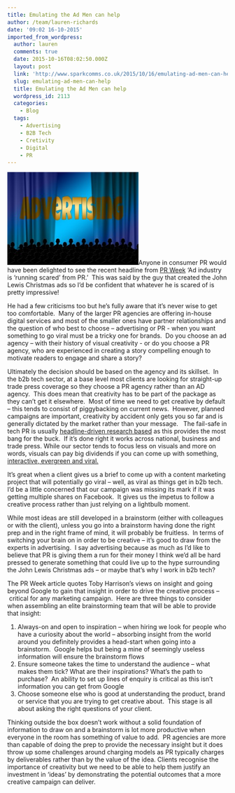 ```yaml
---
title: Emulating the Ad Men can help
author: /team/lauren-richards
date: '09:02 16-10-2015'
imported_from_wordpress:
  author: lauren
  comments: true
  date: 2015-10-16T08:02:50.000Z
  layout: post
  link: 'http://www.sparkcomms.co.uk/2015/10/16/emulating-ad-men-can-help/'
  slug: emulating-ad-men-can-help
  title: Emulating the Ad Men can help
  wordpress_id: 2113
  categories:
    - Blog
  tags:
    - Advertising
    - B2B Tech
    - Cretivity
    - Digital
    - PR
---
```


![person-695652_640](person-695652_640-300x212.jpg)Anyone in consumer PR would have been delighted to see the recent headline from [PR Week](http://www.prweek.com/article/1365973/ad-industry-running-scared-pr-adam-eve-partner-tells-prca-conference?bulletin=uk%2Fprweekdaily&utm_medium=EMAIL&utm_campaign=eNews%20Bulletin&utm_source=20150928&utm_content=www_prweek_com_article_1365973) ‘Ad industry is ‘running scared’ from PR.’  This was said by the guy that created the John Lewis Christmas ads so I’d be confident that whatever he is scared of is pretty impressive!

He had a few criticisms too but he’s fully aware that it’s never wise to get too comfortable.  Many of the larger PR agencies are offering in-house digital services and most of the smaller ones have partner relationships and the question of who best to choose – advertising or PR - when you want something to go viral must be a tricky one for brands.  Do you choose an ad agency – with their history of visual creativity - or do you choose a PR agency, who are experienced in creating a story compelling enough to motivate readers to engage and share a story? 

Ultimately the decision should be based on the agency and its skillset.  In the b2b tech sector, at a base level most clients are looking for straight-up trade press coverage so they choose a PR agency rather than an AD agency.  This does mean that creativity has to be part of the package as they can’t get it elsewhere.  Most of time we need to get creative by default – this tends to consist of piggybacking on current news.  However, planned campaigns are important, creativity by accident only gets you so far and is generally dictated by the market rather than your message.   The fail-safe in tech PR is usually [headline-driven research based](http://www.sparkcomms.co.uk/2014/09/02/tick-box-kick-bucket-getting-tech-pr-surveys-right/) as this provides the most bang for the buck.  If it’s done right it works across national, business and trade press. While our sector tends to focus less on visuals and more on words, visuals can pay big dividends if you can come up with something, [interactive, evergreen and viral.](https://www.ipass.com/wifi-growth-map/)

It’s great when a client gives us a brief to come up with a content marketing project that will potentially go viral – well, as viral as things get in b2b tech.  I’d be a little concerned that our campaign was missing its mark if it was getting multiple shares on Facebook.  It gives us the impetus to follow a creative process rather than just relying on a lightbulb moment.

While most ideas are still developed in a brainstorm (either with colleagues or with the client), unless you go into a brainstorm having done the right prep and in the right frame of mind, it will probably be fruitless.  In terms of switching your brain on in order to be creative – it’s good to draw from the experts in advertising.  I say advertising because as much as I’d like to believe that PR is giving them a run for their money I think we’d all be hard pressed to generate something that could live up to the hype surrounding the John Lewis Christmas ads – or maybe that’s why I work in b2b tech?

The PR Week article quotes Toby Harrison’s views on insight and going beyond Google to gain that insight in order to drive the creative process – critical for any marketing campaign.  Here are three things to consider when assembling an elite brainstorming team that will be able to provide that insight:

  1. Always-on and open to inspiration – when hiring we look for people who have a curiosity about the world – absorbing insight from the world around you definitely provides a head-start when going into a brainstorm.  Google helps but being a mine of seemingly useless information will ensure the brainstorm flows
  2. Ensure someone takes the time to understand the audience – what makes them tick? What are their inspirations? What’s the path to purchase?  An ability to set up lines of enquiry is critical as this isn’t information you can get from Google
  3. Choose someone else who is good at understanding the product, brand or service that you are trying to get creative about.  This stage is all about asking the right questions of your client.

Thinking outside the box doesn’t work without a solid foundation of information to draw on and a brainstorm is lot more productive when everyone in the room has something of value to add.  PR agencies are more than capable of doing the prep to provide the necessary insight but it does throw up some challenges around charging models as PR typically charges by deliverables rather than by the value of the idea. Clients recognise the importance of creativity but we need to be able to help them justify an investment in ‘ideas’ by demonstrating the potential outcomes that a more creative campaign can deliver. 
